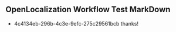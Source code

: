 ## OpenLocalization Workflow Test MarkDown
* 4c4134eb-296b-4c3e-9efc-275c29561bcb 
thanks!<!--HONumber=Feb16_HO4-->
